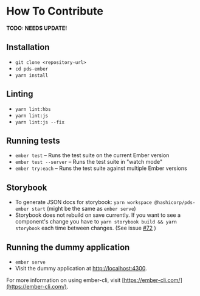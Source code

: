 # How To Contribute

**TODO: NEEDS UPDATE!**


## Installation

* `git clone <repository-url>`
* `cd pds-ember`
* `yarn install`


## Linting

* `yarn lint:hbs`
* `yarn lint:js`
* `yarn lint:js --fix`


## Running tests

* `ember test` – Runs the test suite on the current Ember version
* `ember test --server` – Runs the test suite in "watch mode"
* `ember try:each` – Runs the test suite against multiple Ember versions


## Storybook
* To generate JSON docs for storybook: `yarn workspace @hashicorp/pds-ember start` (might be the same as `ember serve`)
* Storybook does not rebuild on save currently.  If you want to see a component's change you have to `yarn storybook build && yarn storybook` each time between changes. (See issue [#72](https://github.com/hashicorp/structure/issues/72) )



## Running the dummy application

* `ember serve`
* Visit the dummy application at [http://localhost:4300](http://localhost:4300).

For more information on using ember-cli, visit [https://ember-cli.com/](https://ember-cli.com/).


